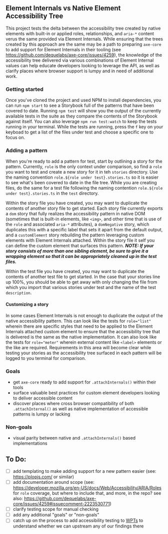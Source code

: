 ## Element Internals vs Native Element Accessibility Tree

This project tests the delta between the accessibility tree created by native elements with built-in or applied roles, relationships, and `aria-*` content verus the same provided via Element Internals. While ensuring that the trees created by this approach are the same may be a path to preparing `axe-core` to add support for Element Internals in their tooling (see https://github.com/dequelabs/axe-core/issues/4259), the knowledge of the accessibility tree delivered via various combinations of Element Internal values can help educate developers looking to leverage the API, as well as clarify places where browser support is lumpy and in need of additional work.

### Getting started

Once you've cloned the project and used NPM to install dependencies, you can run `npm start` to see a Storybook full of the patterns that have been covered to date. Running `npm test` will show you the output of the currently available tests in the suite as they compare the contents of the Storybook against itself. You can also leverage `npm run test:watch` to keep the tests running in your terminal. While the tests are running, press the `f` key on your keyboad to get a list of the files under test and choose a specific one to focus on.

### Adding a pattern

When you're ready to add a pattern for test, start by outlining a story for the pattern. Currently, `role` is the only context under comparison, so find a `role` you want to test and create a new story for it in teh `stories` directory. Use the naming convention `role.${role under test}.stories.ts` so it is easier to see what's been covered to date in the file tree. While you are creating files, do the same for a test file following the naming contention `role.${role under test}.stories.ts` in the `test` directory.

Within the story file you have created, you may want to duplicate the contents of another story file to get started. Each story file currently exports a `dom` story that fully realizes the accessibility pattern in native DOM (sometimes that is built-in elements, like `<img>`, and other time that is use of the `role` and associated `aria-*` attributes), a `domNegative` story, which duplicates this with a specific label that sets it apart from the default output, and a `customElement` story rebuilding the pattern leveraging custom elements with Element Internals attached. Within the story file it self you can define the custom element that surfaces this pattern. _**NOTE: If your story consists of more than one sibling element, be sure to give it a wrapping element so that it can be appropriately cleaned up in the test files.**_

Within the test file you have created, you may want to duplicate the contents of another test file to get started. In the case that your stories line up 100%, you should be able to get away with only changing the file from which you import that various stories under test and the name of the test `description`.

#### Customizing a story

In some cases Element Internals is not enough to duplicate the output of the native accessibility pattern. This can look like the tests for `role="list"` wherein there are specific styles that need to be applied to the Element Internals attached custom element to ensure that the accessibility tree that is delivered is the same as the native implementation. It can also look like the tests for `role="meter"` wherein external content like `<label>` elements or the like are required. Requirements in this area will become clear while testing your stories as the accessibility tree surfaced in each pattern will be logged to you terminal for comparison.

### Goals

- get `axe-core` ready to add support for `.attachInternals()` within their tools
- surface valuable best practices for custom element developers looking to deliver accessible content
- discover places where cross browser compatibility of both `.attachInternal()` as well as native implementation of accessible patterns is lumpy or lacking

### Non-goals

- visual parity between native and `.attachInternals()` based implementations

## To Do:
- [ ] add templating to make adding support for a new pattern easier (see: https://plopjs.com/ or similar)
- [ ] add documentation around scope (see: https://developer.mozilla.org/en-US/docs/Web/Accessibility/ARIA/Roles for `role` coverage, but where to include that, and more, in the repo? see also: https://github.com/dequelabs/axe-core/issues/4259#issuecomment-2223530771)
- [ ] clarify testing scope for manual checking
- [ ] add any additional "goals" or "non-goals"
- [ ] catch up on the process to add accessibility testing to [WPTs](https://web-platform-tests.org/) to understand whether we can upstream any of our findings there